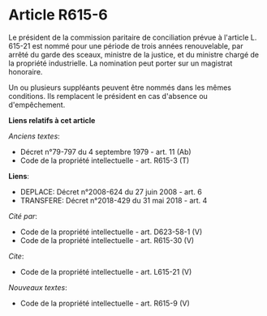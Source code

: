 # Article R615-6

Le président de la commission paritaire de conciliation prévue à l'article L. 615-21 est nommé pour une période de trois
années renouvelable, par arrêté du garde des sceaux, ministre de la justice, et du ministre chargé de la propriété
industrielle. La nomination peut porter sur un magistrat honoraire. 

Un ou plusieurs suppléants peuvent être nommés dans les mêmes conditions. Ils remplacent le président en cas d'absence ou
d'empêchement.

**Liens relatifs à cet article**

_Anciens textes_:

  - Décret n°79-797 du 4 septembre 1979 - art. 11 (Ab)
  - Code de la propriété intellectuelle - art. R615-3 (T)

**Liens**:

  - DEPLACE: Décret n°2008-624 du 27 juin 2008 - art. 6
  - TRANSFERE: Décret n°2018-429 du 31 mai 2018 - art. 4

_Cité par_:

  - Code de la propriété intellectuelle - art. D623-58-1 (V)
  - Code de la propriété intellectuelle - art. R615-30 (V)

_Cite_:

  - Code de la propriété intellectuelle - art. L615-21 (V)

_Nouveaux textes_:

  - Code de la propriété intellectuelle - art. R615-9 (V)
